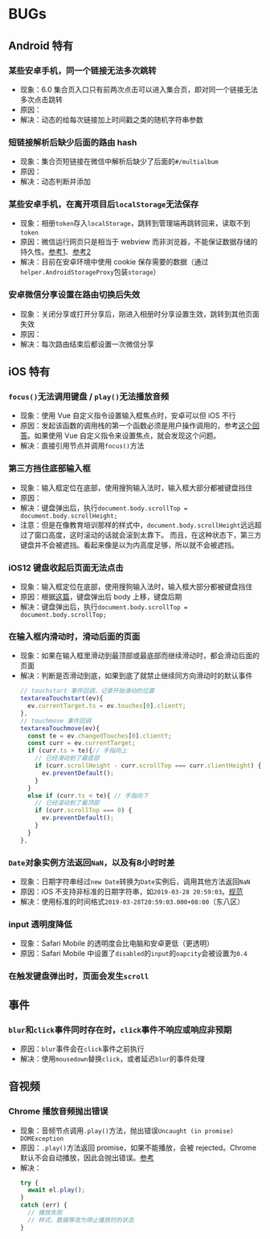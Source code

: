 # BUGs


## Android 特有
### 某些安卓手机，同一个链接无法多次跳转
* 现象：6.0 集合页入口只有前两次点击可以进入集合页，即对同一个链接无法多次点击跳转
* 原因：
* 解决：动态的给每次链接加上时间戳之类的随机字符串参数

### 短链接解析后缺少后面的路由 hash
* 现象：集合页短链接在微信中解析后缺少了后面的`#/multialbum`
* 原因：
* 解决：动态判断并添加

### 某些安卓手机，在离开项目后`localStorage`无法保存
* 现象：相册`token`存入`localStorage`，跳转到管理端再跳转回来，读取不到`token`
* 原因：微信运行网页只是相当于 webview 而非浏览器，不能保证数据存储的持久性。[参考1](https://www.cnblogs.com/flyfly/p/4739565.html)、[参考2](https://www.cnblogs.com/hjj2ldq/p/8639490.html)
* 解决：目前在安卓环境中使用 cookie 保存需要的数据（通过`helper.AndroidStorageProxy`包装`storage`）

### 安卓微信分享设置在路由切换后失效
* 现象：关闭分享或打开分享后，刚进入相册时分享设置生效，跳转到其他页面失效
* 原因：
* 解决：每次路由结束后都设置一次微信分享


## iOS 特有
### `focus()`无法调用键盘 / `play()`无法播放音频
* 现象：使用 Vue 自定义指令设置输入框焦点时，安卓可以但 iOS 不行
* 原因：发起该函数的调用栈的第一个函数必须是用户操作调用的，参考[这个回答](https://stackoverflow.com/a/7332160)。如果使用 Vue 自定义指令来设置焦点，就会发现这个问题。
* 解决：直接引用节点并调用`focus()`方法

### 第三方挡住底部输入框
* 现象：输入框定位在底部，使用搜狗输入法时，输入框大部分都被键盘挡住
* 原因：
* 解决：键盘弹出后，执行`document.body.scrollTop = document.body.scrollHeight;`
* 注意：但是在像教育培训那样的样式中，`document.body.scrollHeight`远远超过了窗口高度，这时滚动的话就会滚到太靠下。 而且，在这种状态下，第三方键盘并不会被遮挡。看起来像是以为内高度足够，所以就不会被遮挡。

### iOS12 键盘收起后页面无法点击
* 现象：输入框定位在底部，使用搜狗输入法时，输入框大部分都被键盘挡住
* 原因：根据[这篇](https://juejin.im/post/5c07442f51882528c4469769)，键盘弹出后 body 上移，键盘后期
* 解决：键盘弹出后，执行`document.body.scrollTop = document.body.scrollTop;`

### 在输入框内滑动时，滑动后面的页面
* 现象：如果在输入框里滑动到最顶部或最底部而继续滑动时，都会滑动后面的页面
* 解决：判断是否滑动到底，如果到底了就禁止继续同方向滑动时的默认事件
  ```js
  // touchstart 事件回调，记录开始滑动的位置
  textareaTouchstart(ev){
    ev.currentTarget.ts = ev.touches[0].clientY;
  },
  // touchmove 事件回调
  textareaTouchmove(ev){
    const te = ev.changedTouches[0].clientY;
    const curr = ev.currentTarget;
    if (curr.ts > te){// 手指向上
      // 已经滑动到了最底部
      if (curr.scrollHeight - curr.scrollTop === curr.clientHeight) {
        ev.preventDefault();
      }
    }
    else if (curr.ts < te){ // 手指向下
      // 已经滚动到了最顶部
      if (curr.scrollTop === 0) {
        ev.preventDefault();
      }
    }
  },
  ```

### `Date`对象实例方法返回`NaN`，以及有8小时时差
* 现象：日期字符串经过`new Date`转换为`Date`实例后，调用其他方法返回`NaN`
* 原因：iOS 不支持非标准的日期字符串，如`2019-03-28 20:59:03`。[规范](https://ecma-international.org/ecma-262/5.1/#sec-15.9.1.15)
* 解决：使用标准的时间格式`2019-03-28T20:59:03.000+08:00`（东八区）

### input 透明度降低
* 现象：Safari Mobile 的透明度会比电脑和安卓更低（更透明）
* 原因：Safari Mobile 中设置了`disabled`的`input`的`oapcity`会被设置为`0.4`

### 在触发键盘弹出时，页面会发生`scroll`



## 事件
### `blur`和`click`事件同时存在时，`click`事件不响应或响应非预期
* 原因：`blur`事件会在`click`事件之前执行
* 解决：使用`mousedown`替换`click`，或者延迟`blur`的事件处理


## 音视频
### Chrome 播放音频抛出错误
* 现象：音频节点调用`.play()`方法，抛出错误`Uncaught (in promise) DOMException`
* 原因：`.play()`方法返回 promise，如果不能播放，会被 rejected。Chrome 默认不会自动播放，因此会抛出错误。[参考](https://developer.mozilla.org/en-US/docs/Web/API/HTMLMediaElement/play)
* 解决：
  ```js
  try {
    await el.play();
  }
  catch (err) {
    // 播放失败
    // 样式、数据等改为停止播放时的状态
  }
  ```
